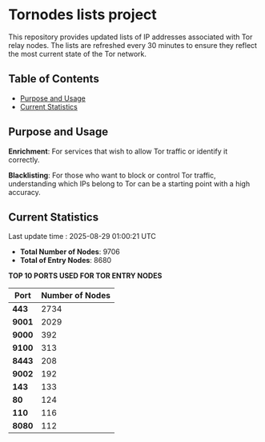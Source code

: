 # Tornodes lists project

This repository provides updated lists of IP addresses associated with Tor relay nodes. The lists are refreshed every 30 minutes to ensure they reflect the most current state of the Tor network.

## Table of Contents

- [Purpose and Usage](#purpose-and-usage)
- [Current Statistics](#current-statistics)


## Purpose and Usage

**Enrichment**: For services that wish to allow Tor traffic or identify it correctly.

**Blacklisting**: For those who want to block or control Tor traffic, understanding which IPs belong to Tor can be a starting point with a high accuracy.

## Current Statistics

Last update time : 2025-08-29 01:00:21 UTC

- **Total Number of Nodes**: 9706
- **Total of Entry Nodes**: 8680

**TOP 10 PORTS USED FOR TOR ENTRY NODES**

| **Port** | **Number of Nodes** |
|------|-----------------|
| **443**   | 2734  |
| **9001**   | 2029  |
| **9000**   | 392  |
| **9100**   | 313  |
| **8443**   | 208  |
| **9002**   | 192  |
| **143**   | 133  |
| **80**   | 124  |
| **110**   | 116  |
| **8080**   | 112  |

